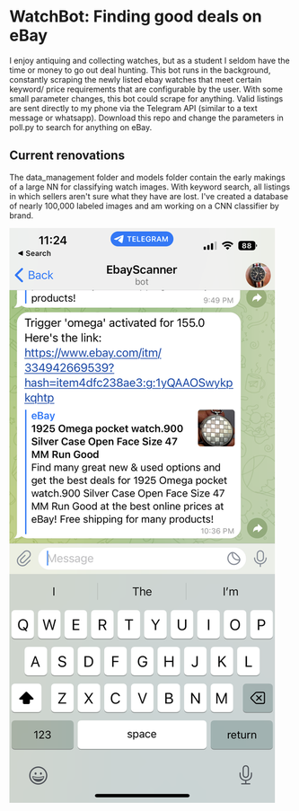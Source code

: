 # WatchBot: Finding good deals on eBay

I enjoy antiquing and collecting watches, but as a student I seldom have the time or money to go out deal hunting. This bot runs in the background, constantly scraping the newly listed ebay watches that meet certain keyword/ price requirements that are configurable by the user. With some small parameter changes, this bot could scrape for anything. Valid listings are sent directly to my phone via the Telegram API (similar to a text message or whatsapp). Download this repo and change the parameters in poll.py to search for anything on eBay.

## Current renovations

The data_management folder and models folder contain the early makings of a large NN for classifying watch images. With keyword search, all listings in which sellers aren't sure what they have are lost. I've created a database of nearly 100,000 labeled images and am working on a CNN classifier by brand.

![](images/watchbot.png)
